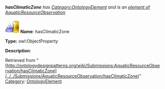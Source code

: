 ___hasClimaticZone__ has [Category:OntologyElement](../../Category/OntologyElement "Category:OntologyElement") and is an [element of](../../Property/ElementOf "Property:ElementOf") [AquaticResourceObservation](../../Submissions/AquaticResourceObservation "Submissions:AquaticResourceObservation")_


  




[![ObjectProperty](../../images/thumb/c/c3/ObjectProperty.gif/45px-ObjectProperty.gif)](../../Image/ObjectProperty.gif "ObjectProperty")
__Name__: hasClimaticZone 


__Type:__ owl:ObjectProperty 


__Description__: 





Retrieved from "[http://ontologydesignpatterns.org/wiki/Submissions:AquaticResourceObservation/hasClimaticZone](../../Submissions/AquaticResourceObservation/hasClimaticZone)"
 [Category](http://ontologydesignpatterns.org/wiki/Special:Categories "Special:Categories"): [OntologyElement](../../Category/OntologyElement "Category:OntologyElement")